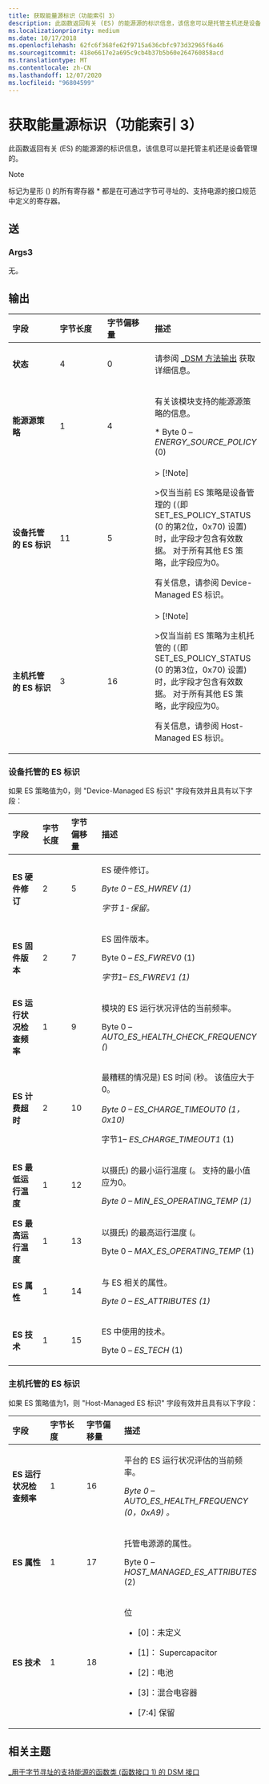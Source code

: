 ```yaml
---
title: 获取能量源标识（功能索引 3）
description: 此函数返回有关 (ES) 的能源源的标识信息，该信息可以是托管主机还是设备管理的。
ms.localizationpriority: medium
ms.date: 10/17/2018
ms.openlocfilehash: 62fc6f368fe62f9715a636cbfc973d32965f6a46
ms.sourcegitcommit: 418e6617e2a695c9cb4b37b5b60e264760858acd
ms.translationtype: MT
ms.contentlocale: zh-CN
ms.lasthandoff: 12/07/2020
ms.locfileid: "96804599"
---
```

# <a name="get-energy-source-identification-function-index-3"></a>获取能量源标识（功能索引 3）


此函数返回有关 (ES) 的能源源的标识信息，该信息可以是托管主机还是设备管理的。

> [!NOTE]
> 标记为星形 () 的所有寄存器 \* 都是在可通过字节可寻址的、支持电源的接口规范中定义的寄存器。



## <a name="span-idinputspanspan-idinputspanspan-idinputspaninput"></a><span id="Input"></span><span id="input"></span><span id="INPUT"></span>送


### <a name="span-idargs3spanspan-idargs3spanspan-idargs3spanargs3"></a><span id="Args3"></span><span id="args3"></span><span id="ARGS3"></span>Args3

无。

## <a name="span-idoutputspanspan-idoutputspanspan-idoutputspanoutput"></a><span id="Output"></span><span id="output"></span><span id="OUTPUT"></span>输出


<table>
<colgroup>
<col width="25%" />
<col width="25%" />
<col width="25%" />
<col width="25%" />
</colgroup>
<thead>
<tr class="header">
<th align="left">字段</th>
<th align="left">字节长度</th>
<th align="left">字节偏移量</th>
<th align="left">描述</th>
</tr>
</thead>
<tbody>
<tr class="odd">
<td align="left"><strong>状态</strong></td>
<td align="left">4</td>
<td align="left">0</td>
<td align="left"><p>请参阅 <a href="-dsm-interface-for-byte-addressable-energy-backed-function-class--function-interface-1-.md" data-raw-source="[_DSM Method Output](-dsm-interface-for-byte-addressable-energy-backed-function-class--function-interface-1-.md)">_DSM 方法输出</a> 获取详细信息。</p></td>
</tr>
<tr class="even">
<td align="left"><strong>能源源策略</strong></td>
<td align="left">1</td>
<td align="left">4</td>
<td align="left"><p>有关该模块支持的能源源策略的信息。</p>
<p>* Byte 0 – <em>ENERGY_SOURCE_POLICY</em> (0) </p></td>
</tr>
<tr class="odd">
<td align="left"><strong>设备托管的 ES 标识</strong></td>
<td align="left">11</td>
<td align="left">5</td>
<td align="left">&gt; [!Note]<br/><p>&gt;仅当当前 ES 策略是设备管理的 (（即 SET_ES_POLICY_STATUS (0 的第2位，0x70) 设置) 时，此字段才包含有效数据。 对于所有其他 ES 策略，此字段应为0。</p>

<p>有关信息，请参阅 Device-Managed ES 标识。</p></td>
</tr>
<tr class="even">
<td align="left"><strong>主机托管的 ES 标识</strong></td>
<td align="left">3</td>
<td align="left">16</td>
<td align="left">&gt; [!Note]<br/><p>&gt;仅当当前 ES 策略为主机托管的 (（即 SET_ES_POLICY_STATUS (0 的第3位，0x70) 设置) 时，此字段才包含有效数据。 对于所有其他 ES 策略，此字段应为0。</p>

<p>有关信息，请参阅 Host-Managed ES 标识。</p></td>
</tr>
</tbody>
</table>



### <a name="span-iddevice_managed_es_identificationspanspan-iddevice_managed_es_identificationspanspan-iddevice_managed_es_identificationspandevice-managed-es-identification"></a><span id="Device_Managed_ES_Identification"></span><span id="device_managed_es_identification"></span><span id="DEVICE_MANAGED_ES_IDENTIFICATION"></span>设备托管的 ES 标识

如果 ES 策略值为0，则 "Device-Managed ES 标识" 字段有效并且具有以下字段：

<table>
<colgroup>
<col width="25%" />
<col width="25%" />
<col width="25%" />
<col width="25%" />
</colgroup>
<thead>
<tr class="header">
<th align="left">字段</th>
<th align="left">字节长度</th>
<th align="left">字节偏移量</th>
<th align="left">描述</th>
</tr>
</thead>
<tbody>
<tr class="odd">
<td align="left"><strong>ES 硬件修订</strong></td>
<td align="left">2</td>
<td align="left">5</td>
<td align="left"><p>ES 硬件修订。</p>
<p><em>Byte 0 – <em>ES_HWREV</em> (1) </p>
<p>字节 1-保留。</p></td>
</tr>
<tr class="even">
<td align="left"><strong>ES 固件版本</strong></td>
<td align="left">2</td>
<td align="left">7</td>
<td align="left"><p>ES 固件版本。</p>
<p></em>Byte 0 – <em>ES_FWREV0</em> (1) </p>
<p><em>字节1– <em>ES_FWREV1</em> (1) </p></td>
</tr>
<tr class="odd">
<td align="left"><strong>ES 运行状况检查频率</strong></td>
<td align="left">1</td>
<td align="left">9</td>
<td align="left"><p>模块的 ES 运行状况评估的当前频率。</p>
<p></em>Byte 0 – <em>AUTO_ES_HEALTH_CHECK_FREQUENCY (</em>) </p></td>
</tr>
<tr class="even">
<td align="left"><strong>ES 计费超时</strong></td>
<td align="left">2</td>
<td align="left">10</td>
<td align="left"><p>最糟糕的情况是) ES 时间 (秒。 该值应大于0。</p>
<p><em>Byte 0 – <em>ES_CHARGE_TIMEOUT0</em> (1，0x10) </p>
<p></em>字节1– <em>ES_CHARGE_TIMEOUT1</em> (1) </p></td>
</tr>
<tr class="odd">
<td align="left"><strong>ES 最低运行温度</strong></td>
<td align="left">1</td>
<td align="left">12</td>
<td align="left"><p>以摄氏) 的最小运行温度 (。 支持的最小值应为0。</p>
<p><em>Byte 0 – <em>MIN_ES_OPERATING_TEMP</em> (1) </p></td>
</tr>
<tr class="even">
<td align="left"><strong>ES 最高运行温度</strong></td>
<td align="left">1</td>
<td align="left">13</td>
<td align="left"><p>以摄氏) 的最高运行温度 (。</p>
<p></em>Byte 0 – <em>MAX_ES_OPERATING_TEMP</em> (1) </p></td>
</tr>
<tr class="odd">
<td align="left"><strong>ES 属性</strong></td>
<td align="left">1</td>
<td align="left">14</td>
<td align="left"><p>与 ES 相关的属性。</p>
<p><em>Byte 0 – <em>ES_ATTRIBUTES</em> (1) </p></td>
</tr>
<tr class="even">
<td align="left"><strong>ES 技术</strong></td>
<td align="left">1</td>
<td align="left">15</td>
<td align="left"><p>ES 中使用的技术。</p>
<p></em>Byte 0 – <em>ES_TECH</em> (1) </p></td>
</tr>
</tbody>
</table>



### <a name="span-idhost_managed_es_identificationspanspan-idhost_managed_es_identificationspanspan-idhost_managed_es_identificationspanhost-managed-es-identification"></a><span id="Host_Managed_ES_Identification"></span><span id="host_managed_es_identification"></span><span id="HOST_MANAGED_ES_IDENTIFICATION"></span>主机托管的 ES 标识

如果 ES 策略值为1，则 "Host-Managed ES 标识" 字段有效并且具有以下字段：

<table>
<colgroup>
<col width="25%" />
<col width="25%" />
<col width="25%" />
<col width="25%" />
</colgroup>
<thead>
<tr class="header">
<th align="left">字段</th>
<th align="left">字节长度</th>
<th align="left">字节偏移量</th>
<th align="left">描述</th>
</tr>
</thead>
<tbody>
<tr class="odd">
<td align="left"><strong>ES 运行状况检查频率</strong></td>
<td align="left">1</td>
<td align="left">16</td>
<td align="left"><p>平台的 ES 运行状况评估的当前频率。</p>
<p><em>Byte 0 – <em>AUTO_ES_HEALTH_FREQUENCY</em> (0，0xA9) 。</p></td>
</tr>
<tr class="even">
<td align="left"><strong>ES 属性</strong></td>
<td align="left">1</td>
<td align="left">17</td>
<td align="left"><p>托管电源源的属性。</p>
<p></em>Byte 0 – <em>HOST_MANAGED_ES_ATTRIBUTES</em> (2) </p></td>
</tr>
<tr class="odd">
<td align="left"><strong>ES 技术</strong></td>
<td align="left">1</td>
<td align="left">18</td>
<td align="left"><p>位</p>
<ul>
<li><p>[0]：未定义</p></li>
<li><p>[1]： Supercapacitor</p></li>
<li><p>[2]：电池</p></li>
<li><p>[3]：混合电容器</p></li>
<li><p>[7:4] 保留</p></li>
</ul></td>
</tr>
</tbody>
</table>



## <a name="span-idrelated_topicsspanrelated-topics"></a><span id="related_topics"></span>相关主题


[\_用于字节寻址的支持能源的函数类 (函数接口 1) 的 DSM 接口 ](-dsm-interface-for-byte-addressable-energy-backed-function-class--function-interface-1-.md)










